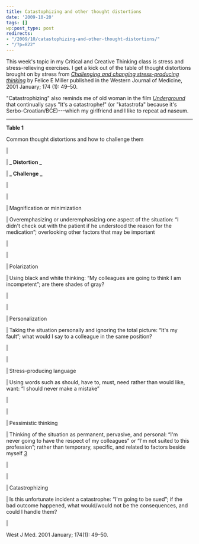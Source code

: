 ```yaml
---
title: Catastophizing and other thought distortions
date: '2009-10-20'
tags: []
wp:post_type: post
redirects:
- "/2009/10/catastophizing-and-other-thought-distortions/"
- "/?p=822"
---
```


This week's topic in my Critical and Creative Thinking class is stress and stress-relieving exercises. I get a kick out of the table of thought distortions brought on by stress from [_Challenging and changing stress-producing thinking_](http://www.ncbi.nlm.nih.gov/pmc/articles/PMC1071234/) by Felice E Miller published in the Western Journal of Medicine, 2001 January; 174 (1): 49–50.

"Catastrophizing" also reminds me of old woman in the film [_Underground_](http://www.imdb.com/title/tt0114787/) that continually says "It's a catastrophe!" (or "katastrofa" because it's Serbo-Croatian/BCE)---which my girlfriend and I like to repeat ad naseum.

- - - - - -

**Table 1**

Common thought distortions and how to challenge them

|

| **_ Distortion _**

| **_ Challenge _**

|

|

| Magnification or minimization

| Overemphasizing or underemphasizing one aspect of the situation: “I didn't check out with the patient if he understood the reason for the medication”; overlooking other factors that may be important

|

|

| Polarization

| Using black and white thinking: “My colleagues are going to think I am incompetent”; are there shades of gray?

|

|

| Personalization

| Taking the situation personally and ignoring the total picture: “It's my fault”; what would I say to a colleague in the same position?

|

|

| Stress-producing language

| Using words such as should, have to, must, need rather than would like, want: “I should never make a mistake”

|

|

| Pessimistic thinking

| Thinking of the situation as permanent, pervasive, and personal: “I'm never going to have the respect of my colleagues” or “I'm not suited to this profession”; rather than temporary, specific, and related to factors beside myself [3](http://www.ncbi.nlm.nih.gov/pmc/articles/PMC1071234/#ref3)

|

|

| Catastrophizing

| Is this unfortunate incident a catastrophe: “I'm going to be sued”; if the bad outcome happened, what would/would not be the consequences, and could I handle them?

|

West J Med. 2001 January; 174(1): 49–50.
